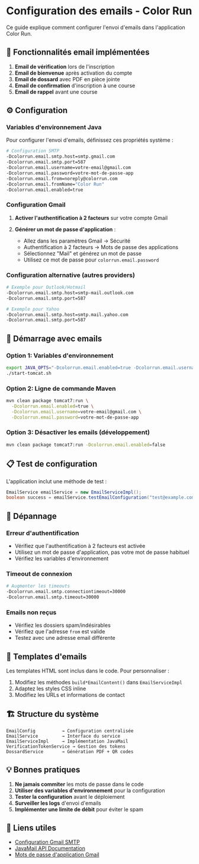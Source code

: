 # Configuration des emails - Color Run

Ce guide explique comment configurer l'envoi d'emails dans l'application Color Run.

## 📧 Fonctionnalités email implémentées

1. **Email de vérification** lors de l'inscription
2. **Email de bienvenue** après activation du compte
3. **Email de dossard** avec PDF en pièce jointe
4. **Email de confirmation** d'inscription à une course
5. **Email de rappel** avant une course

## ⚙️ Configuration

### Variables d'environnement Java

Pour configurer l'envoi d'emails, définissez ces propriétés système :

```bash
# Configuration SMTP
-Dcolorrun.email.smtp.host=smtp.gmail.com
-Dcolorrun.email.smtp.port=587
-Dcolorrun.email.username=votre-email@gmail.com
-Dcolorrun.email.password=votre-mot-de-passe-app
-Dcolorrun.email.from=noreply@colorrun.com
-Dcolorrun.email.fromName="Color Run"
-Dcolorrun.email.enabled=true
```

### Configuration Gmail

1. **Activer l'authentification à 2 facteurs** sur votre compte Gmail

2. **Générer un mot de passe d'application** :
   - Allez dans les paramètres Gmail → Sécurité
   - Authentification à 2 facteurs → Mots de passe des applications
   - Sélectionnez "Mail" et générez un mot de passe
   - Utilisez ce mot de passe pour `colorrun.email.password`

### Configuration alternative (autres providers)

```bash
# Exemple pour Outlook/Hotmail
-Dcolorrun.email.smtp.host=smtp-mail.outlook.com
-Dcolorrun.email.smtp.port=587

# Exemple pour Yahoo
-Dcolorrun.email.smtp.host=smtp.mail.yahoo.com
-Dcolorrun.email.smtp.port=587
```

## 🚀 Démarrage avec emails

### Option 1: Variables d'environnement

```bash
export JAVA_OPTS="-Dcolorrun.email.enabled=true -Dcolorrun.email.username=votre-email@gmail.com -Dcolorrun.email.password=votre-mot-de-passe-app"
./start-tomcat.sh
```

### Option 2: Ligne de commande Maven

```bash
mvn clean package tomcat7:run \
  -Dcolorrun.email.enabled=true \
  -Dcolorrun.email.username=votre-email@gmail.com \
  -Dcolorrun.email.password=votre-mot-de-passe-app
```

### Option 3: Désactiver les emails (développement)

```bash
mvn clean package tomcat7:run -Dcolorrun.email.enabled=false
```

## 📋 Test de configuration

L'application inclut une méthode de test :

```java
EmailService emailService = new EmailServiceImpl();
boolean success = emailService.testEmailConfiguration("test@example.com");
```

## 🔧 Dépannage

### Erreur d'authentification
- Vérifiez que l'authentification à 2 facteurs est activée
- Utilisez un mot de passe d'application, pas votre mot de passe habituel
- Vérifiez les variables d'environnement

### Timeout de connexion
```bash
# Augmenter les timeouts
-Dcolorrun.email.smtp.connectiontimeout=30000
-Dcolorrun.email.smtp.timeout=30000
```

### Emails non reçus
- Vérifiez les dossiers spam/indésirables
- Vérifiez que l'adresse `from` est valide
- Testez avec une adresse email différente

## 📝 Templates d'emails

Les templates HTML sont inclus dans le code. Pour personnaliser :

1. Modifiez les méthodes `build*EmailContent()` dans `EmailServiceImpl`
2. Adaptez les styles CSS inline
3. Modifiez les URLs et informations de contact

## 🏗️ Structure du système

```
EmailConfig          → Configuration centralisée
EmailService         → Interface du service
EmailServiceImpl     → Implémentation JavaMail
VerificationTokenService → Gestion des tokens
DossardService       → Génération PDF + QR codes
```

## 💡 Bonnes pratiques

1. **Ne jamais commiter** les mots de passe dans le code
2. **Utiliser des variables d'environnement** pour la configuration
3. **Tester la configuration** avant le déploiement
4. **Surveiller les logs** d'envoi d'emails
5. **Implémenter une limite de débit** pour éviter le spam

## 🔗 Liens utiles

- [Configuration Gmail SMTP](https://support.google.com/mail/answer/7126229)
- [JavaMail API Documentation](https://javaee.github.io/javamail/)
- [Mots de passe d'application Gmail](https://support.google.com/accounts/answer/185833) 